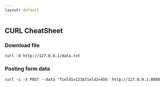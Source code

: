 ```yaml
---
layout: default
---
```

CURL CheatSheet
---

### Download file
	curl -O http://127.0.0.1/data.txt

### Posting form data
	curl -i -X POST --data 'field1=123&field2=456' http://127.0.0.1:8080
